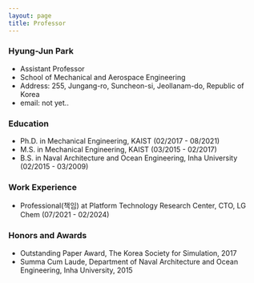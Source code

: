 ```yaml
---
layout: page
title: Professor
---
```


### Hyung-Jun Park
- Assistant Professor
- School of Mechanical and Aerospace Engineering
- Address: 255, Jungang-ro, Suncheon-si, Jeollanam-do, Republic of Korea
- email: not yet..

### Education
- Ph.D. in Mechanical Engineering, KAIST (02/2017 - 08/2021)
- M.S. in Mechanical Engineering, KAIST (03/2015 - 02/2017)
- B.S. in Naval Architecture and Ocean Engineering, Inha University (02/2015 - 03/2009)

### Work Experience
- Professional(책임) at Platform Technology Research Center, CTO, LG Chem (07/2021 - 02/2024)

### Honors and Awards
- Outstanding Paper Award, The Korea Society for Simulation, 2017
- Summa Cum Laude, Department of Naval Architecture and Ocean Engineering, Inha University, 2015
